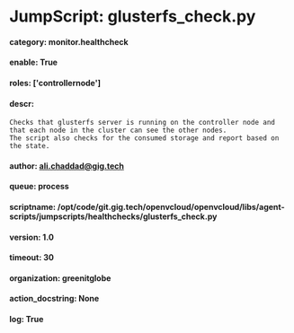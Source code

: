
# JumpScript: glusterfs_check.py
        
#### category: monitor.healthcheck
#### enable: True
#### roles: ['controllernode']
#### descr: 
```
Checks that glusterfs server is running on the controller node and that each node in the cluster can see the other nodes.
The script also checks for the consumed storage and report based on the state.

```
#### author: ali.chaddad@gig.tech
#### queue: process
#### scriptname: /opt/code/git.gig.tech/openvcloud/openvcloud/libs/agent-scripts/jumpscripts/healthchecks/glusterfs_check.py
#### version: 1.0
#### timeout: 30
#### organization: greenitglobe
#### action_docstring: None
#### log: True